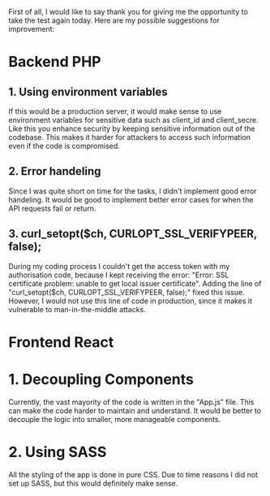First of all, I would like to say thank you for giving me the opportunity to take the test again today. Here are my possible suggestions for improvement:

# Backend PHP

## 1. Using environment variables

If this would be a production server, it would make sense to use environment variables for sensitive data such as client_id and client_secre. Like this you enhance security by keeping sensitive information out of the codebase. This makes it harder for attackers to access such information even if the code is compromised.

## 2. Error handeling

Since I was quite short on time for the tasks, I didn't implement good error handeling. It would be good to implement better error cases for when the API requests fail or return.

## 3. curl_setopt($ch, CURLOPT_SSL_VERIFYPEER, false);

During my coding process I couldn't get the access token with my authorisation code, because I kept receiving the error: "Error: SSL certificate problem: unable to get local issuer certificate".
Adding the line of "curl_setopt($ch, CURLOPT_SSL_VERIFYPEER, false);" fixed this issue. However, I would not use this line of code in production, since it makes it vulnerable to man-in-the-middle attacks.

# Frontend React

# 1. Decoupling Components

Currently, the vast mayority of the code is written in the "App.js" file. This can make the code harder to maintain and understand. It would be better to decouple the logic into smaller, more manageable components.

# 2. Using SASS

All the styling of the app is done in pure CSS. Due to time reasons I did not set up SASS, but this would definitely make sense.
